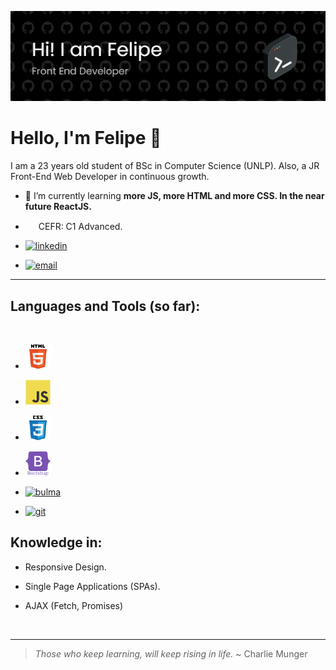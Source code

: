 ![Header](github-header-image.png)

# Hello, I'm Felipe 👋
I am a 23 years old student of BSc in Computer Science (UNLP). 
Also, a JR Front-End Web Developer in continuous growth. 

- 🌱 I’m currently learning **more JS, more HTML and more CSS. In the near future ReactJS.**
- <img src="https://raw.githubusercontent.com/google/region-flags/0e84c211b1aa531d829867aab35bed35822796ff/svg/GB.svg" height="15" width="17"> CEFR: C1 Advanced.

- <a href="https://linkedin.com/in/felipe-rodriguez-carle" target="blank">
    <img src="https://raw.githubusercontent.com/rahuldkjain/github-profile-readme-generator/master/src/images/icons/Social/linked-in-alt.svg" alt="linkedin" title="LinkedIn" height="20" width="20"/>
</a> 

- <a href="feliperodriguezcarle@hotmail.com" target="_blank">
    <img src="https://cdn-icons-png.flaticon.com/512/3349/3349258.png" alt="email" title="Mail" height="20" width="20">
</a>
<hr>

## Languages and Tools (so far):
<br>

- <a href="https://www.w3.org/html/" target="_blank" rel="noreferrer"> 
    <img src="https://raw.githubusercontent.com/devicons/devicon/master/icons/html5/html5-original-wordmark.svg" alt="html5" width="40" height="40"/>
</a> 

- <a href="https://developer.mozilla.org/en-US/docs/Web/JavaScript" target="_blank" rel="noreferrer"> 
    <img src="https://raw.githubusercontent.com/devicons/devicon/master/icons/javascript/javascript-original.svg" alt="javascript" width="40" height="40"/> 
</a> 

- <a href="https://www.w3schools.com/css/" target="_blank" rel="noreferrer"> 
    <img src="https://raw.githubusercontent.com/devicons/devicon/master/icons/css3/css3-original-wordmark.svg" alt="css3" width="40" height="40"/> 
</a> 

- <a href="https://getbootstrap.com" target="_blank" rel="noreferrer"> 
    <img src="https://raw.githubusercontent.com/devicons/devicon/master/icons/bootstrap/bootstrap-plain-wordmark.svg" alt="bootstrap" width="40" height="40"/> 
</a>

- <a href="https://bulma.io/" target="_blank" rel="noreferrer"> 
    <img src="https://raw.githubusercontent.com/gilbarbara/logos/804dc257b59e144eaca5bc6ffd16949752c6f789/logos/bulma.svg" alt="bulma" width="40" height="40"/> 
</a> 

- <a href="https://git-scm.com/" target="_blank" rel="noreferrer"> 
    <img src="https://www.vectorlogo.zone/logos/git-scm/git-scm-icon.svg" alt="git" width="40" height="40"/>
</a> 

## Knowledge in:

- Responsive Design.

- Single Page Applications (SPAs).

- AJAX (Fetch, Promises)

<br>
<hr>

> *Those who keep learning, will keep rising in life.* ~ Charlie Munger


